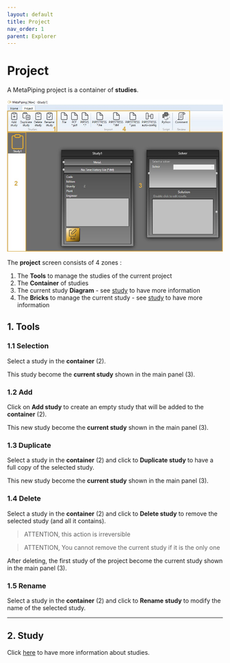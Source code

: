 ```yaml
---
layout: default
title: Project
nav_order: 1
parent: Explorer
---
```


# Project

A MetaPiping project is a container of **studies**.

![Image](../Images/Project1.jpg)

The **project** screen consists of 4 zones :

1. The **Tools** to manage the studies of the current project
2. The **Container** of studies
3. The current study **Diagram** - see [study](https://documentation.metapiping.com/Explorer/Study.html) to have more information
4. The **Bricks** to manage the current study - see [study](https://documentation.metapiping.com/Explorer/Study.html) to have more information


## 1. Tools

### 1.1 Selection

Select a study in the **container** (2). 

This study become the **current study** shown in the main panel (3).
### 1.2 Add

Click on **Add study** to create an empty study that will be added to the **container** (2).

This new study become the **current study** shown in the main panel (3).

### 1.3 Duplicate

Select a study in the **container** (2) and click to **Duplicate study** to have a full copy of the selected study.

This new study become the **current study** shown in the main panel (3).

### 1.4 Delete

Select a study in the **container** (2) and click to **Delete study** to remove the selected study (and all it contains).

>ATTENTION, this action is irreversible

>ATTENTION, You cannot remove the current study if it is the only one

After deleting, the first study of the project become the current study shown in the main panel (3).

### 1.5 Rename

Select a study in the **container** (2) and click to **Rename study** to modify the name of the selected study.

---
## 2. Study

Click [here](https://documentation.metapiping.com/Explorer/Study.html) to have more information about studies.